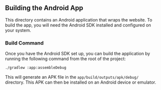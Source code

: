 ## Building the Android App

This directory contains an Android application that wraps the website. To build the app, you will need the Android SDK installed and configured on your system.

### Build Command

Once you have the Android SDK set up, you can build the application by running the following command from the root of the project:

```bash
./gradlew :app:assembleDebug
```

This will generate an APK file in the `app/build/outputs/apk/debug/` directory. This APK can then be installed on an Android device or emulator.
